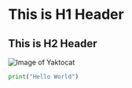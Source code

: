 # This is H1 Header
## This is H2 Header
![Image of Yaktocat](https://octodex.github.com/images/yaktocat.png)
``` python
print("Hello World")
```
